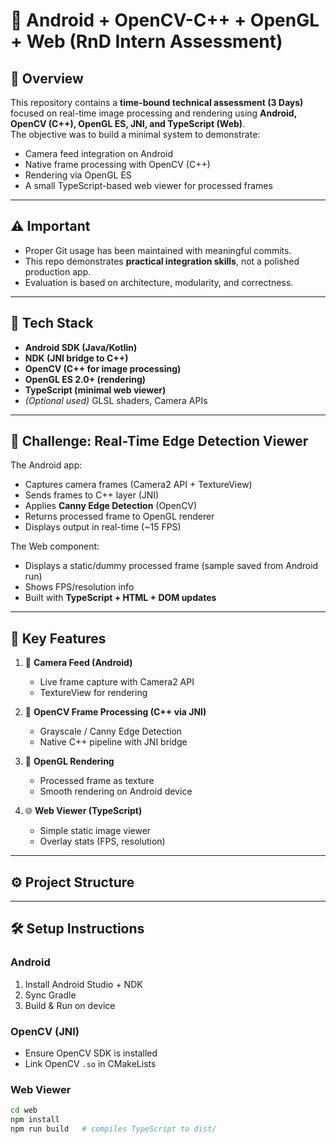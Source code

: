 
# 🧪 Android + OpenCV-C++ + OpenGL + Web (RnD Intern Assessment)

## 📌 Overview
This repository contains a **time-bound technical assessment (3 Days)** focused on real-time image processing and rendering using **Android, OpenCV (C++), OpenGL ES, JNI, and TypeScript (Web)**.  
The objective was to build a minimal system to demonstrate:
- Camera feed integration on Android
- Native frame processing with OpenCV (C++)
- Rendering via OpenGL ES
- A small TypeScript-based web viewer for processed frames

---

## ⚠️ Important
- Proper Git usage has been maintained with meaningful commits.
- This repo demonstrates **practical integration skills**, not a polished production app.
- Evaluation is based on architecture, modularity, and correctness.

---

## 🔧 Tech Stack
- **Android SDK (Java/Kotlin)**
- **NDK (JNI bridge to C++)**
- **OpenCV (C++ for image processing)**
- **OpenGL ES 2.0+ (rendering)**
- **TypeScript (minimal web viewer)**
- *(Optional used)* GLSL shaders, Camera APIs

---

## 🚀 Challenge: Real-Time Edge Detection Viewer
The Android app:
- Captures camera frames (Camera2 API + TextureView)
- Sends frames to C++ layer (JNI)
- Applies **Canny Edge Detection** (OpenCV)
- Returns processed frame to OpenGL renderer
- Displays output in real-time (~15 FPS)

The Web component:
- Displays a static/dummy processed frame (sample saved from Android run)
- Shows FPS/resolution info
- Built with **TypeScript + HTML + DOM updates**

---

## 🧩 Key Features
1. 📸 **Camera Feed (Android)**
   - Live frame capture with Camera2 API
   - TextureView for rendering

2. 🔁 **OpenCV Frame Processing (C++ via JNI)**
   - Grayscale / Canny Edge Detection
   - Native C++ pipeline with JNI bridge

3. 🎨 **OpenGL Rendering**
   - Processed frame as texture
   - Smooth rendering on Android device

4. 🌐 **Web Viewer (TypeScript)**
   - Simple static image viewer
   - Overlay stats (FPS, resolution)

---

## ⚙️ Project Structure



---

## 🛠️ Setup Instructions

### Android
1. Install Android Studio + NDK
2. Sync Gradle
3. Build & Run on device

### OpenCV (JNI)
- Ensure OpenCV SDK is installed
- Link OpenCV `.so` in CMakeLists

### Web Viewer
```bash
cd web
npm install
npm run build   # compiles TypeScript to dist/



